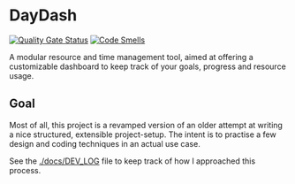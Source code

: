 # DayDash

[![Quality Gate Status](https://sonarcloud.io/api/project_badges/measure?project=sddevelopment-be_daydash&metric=alert_status)](https://sonarcloud.io/summary/new_code?id=sddevelopment-be_daydash)
[![Code Smells](https://sonarcloud.io/api/project_badges/measure?project=sddevelopment-be_daydash&metric=code_smells)](https://sonarcloud.io/summary/new_code?id=sddevelopment-be_daydash)

A modular resource and time management tool, aimed at offering a customizable dashboard to keep track of your goals, progress and resource usage.

## Goal

Most of all, this project is a revamped version of an older attempt at writing a nice structured,
extensible project-setup. The intent is to practise a few design and coding techniques in an actual use case.

See the [./docs/DEV_LOG](src/main/docs/operational/DEV_LOG.md) file to keep track of how I approached this process.

